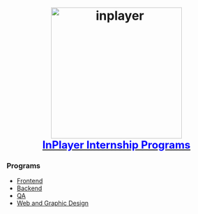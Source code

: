 <h1 align="center">
  <a target="_blank" href="https://inplayer-org.github.io/inplayer-ui/">
    <img src="https://assets.inplayer.com/images/inplayer-256.png" alt="inplayer" title="InPlayer" width="300">
    <br />
    <span style="font-size: 1.5rem; color: blue">InPlayer Internship Programs</span>
  </a>
</h1>

### Programs

- [Frontend](https://github.com/inplayer-org/inplayer-intership/blob/master/frontend.md)
- [Backend](https://github.com/inplayer-org/inplayer-intership/blob/master/backend.md)
- [QA](https://github.com/inplayer-org/inplayer-intership/blob/master/qa.md)
- [Web and Graphic Design](https://github.com/inplayer-org/inplayer-intership/blob/master/webdesign.md)
